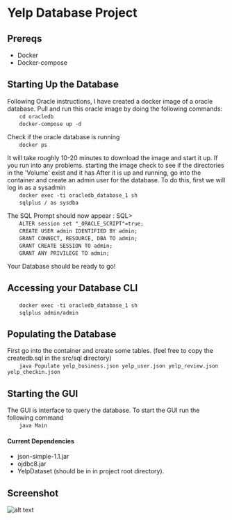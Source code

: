 
# Yelp Database Project

## Prereqs
- Docker 
- Docker-compose

## Starting Up the Database
Following Oracle instructions, I have created a docker image of a oracle database.
Pull and run this oracle image by doing the following commands:\
&nbsp;&nbsp;&nbsp;&nbsp;&nbsp;&nbsp;   `cd oracledb` \
&nbsp;&nbsp;&nbsp;&nbsp;&nbsp;&nbsp;   `docker-compose up -d`

Check if the oracle database is running\
&nbsp;&nbsp;&nbsp;&nbsp;&nbsp;&nbsp;   `docker ps`

It will take roughly 10-20 minutes to download the image and start it up. 
If you run into any problems. starting the image check to see if the directories in the 'Volume' exist and it has 
After it is up and running, go into the container and create an admin user for the database. 
To do this, first we will log in as a sysadmin \
&nbsp;&nbsp;&nbsp;&nbsp;&nbsp;&nbsp;   `docker exec -ti oracledb_database_1 sh` \
&nbsp;&nbsp;&nbsp;&nbsp;&nbsp;&nbsp;   `sqlplus / as sysdba` 

The SQL Prompt should now appear : SQL> \
&nbsp;&nbsp;&nbsp;&nbsp;&nbsp;&nbsp; `ALTER session set "_ORACLE_SCRIPT"=true;` \
&nbsp;&nbsp;&nbsp;&nbsp;&nbsp;&nbsp; `CREATE USER admin IDENTIFIED BY admin;`\
&nbsp;&nbsp;&nbsp;&nbsp;&nbsp;&nbsp; `GRANT CONNECT, RESOURCE, DBA TO admin;`\
&nbsp;&nbsp;&nbsp;&nbsp;&nbsp;&nbsp; `GRANT CREATE SESSION TO admin;`\
&nbsp;&nbsp;&nbsp;&nbsp;&nbsp;&nbsp; `GRANT ANY PRIVILEGE TO admin;`

Your Database should be ready to go! 

## Accessing your Database CLI 
&nbsp;&nbsp;&nbsp;&nbsp;&nbsp;&nbsp;   `docker exec -ti oracledb_database_1 sh` \
&nbsp;&nbsp;&nbsp;&nbsp;&nbsp;&nbsp;   `sqlplus admin/admin `


## Populating the Database 
First go into the container and create some tables. (feel free to copy the createdb.sql in the src/sql directory)\
&nbsp;&nbsp;&nbsp;&nbsp;&nbsp;&nbsp; `java Populate yelp_business.json yelp_user.json yelp_review.json yelp_checkin.json`

## Starting the GUI
The GUI is interface to query the database. To start the GUI run the following command \
&nbsp;&nbsp;&nbsp;&nbsp;&nbsp;&nbsp; `java Main`


#### Current Dependencies
- json-simple-1.1.jar
- ojdbc8.jar
- YelpDataset (should be in in project root directory).



## Screenshot
![alt text](https://raw.githubusercontent.com/josephkphan/swingtest/master/images/screenshot1.png)
